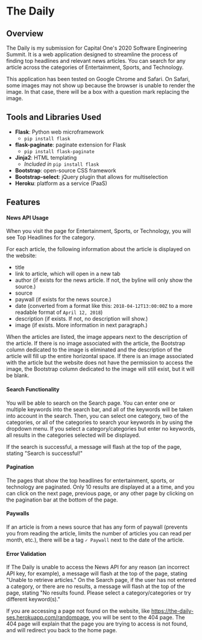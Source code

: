 # The Daily

## Overview
The Daily is my submission for Capital One's 2020 Software Engineering Summit. It is a web application designed to streamline the process of finding top headlines and relevant news articles. You can search for any article across the categories of Entertainment, Sports, and Technology.

This application has been tested on Google Chrome and Safari. On Safari, some images may not show up because the browser is unable to render the image. In that case, there will be a box with a question mark replacing the image.

## Tools and Libraries Used
- **Flask**: Python web microframework
  - `pip install flask`
- **flask-paginate**: paginate extension for Flask
  - `pip install flask-paginate`
- **Jinja2**: HTML templating
  - *Included in* `pip install flask`
- **Bootstrap**: open-source CSS framework
- **Bootstrap-select**:  jQuery plugin that allows for multiselection
- **Heroku**: platform as a service (PaaS)

## Features

#### News API Usage
When you visit the page for Entertainment, Sports, or Technology, you will see Top Headlines for the category.

For each article, the following information about the article is displayed on the website:
- title
- link to article, which will open in a new tab
- author (if exists for the news article. If not, the byline will only show the source.)
- source
- paywall (if exists for the news source.)
- date (converted from a format like this: `2018-04-12T13:00:00Z` to a more readable format of `April 12, 2018`)
- description (if exists. If not, no description will show.)
- image (if exists. More information in next paragraph.)

When the articles are listed, the image appears next to the description of the article. If there is no image associated with the article, the Bootstrap column dedicated to the image is eliminated and the description of the article will fill up the entire horizontal space. If there is an image associated with the article but the website does not have the permission to access the image, the Bootstrap column dedicated to the image will still exist, but it will be blank.

#### Search Functionality
You will be able to search on the Search page. You can enter one or multiple keywords into the search bar, and all of the keywords will be taken into account in the search. Then, you can select one category, two of the categories, or all of the categories to search your keywords in by using the dropdown menu. If you select a category/categories but enter no keywords, all results in the categories selected will be displayed.

If the search is successful, a message will flash at the top of the page, stating "Search is successful!"

#### Pagination
The pages that show the top headlines for entertainment, sports, or technology are paginated. Only 10 results are displayed at a a time, and you can click on the next page, previous page, or any other page by clicking on the pagination bar at the bottom of the page.

#### Paywalls
If an article is from a news source that has any form of paywall (prevents you from reading the article, limits the number of articles you can read per month, etc.), there will be a tag `✓ Paywall` next to the date of the article.

#### Error Validation
If The Daily is unable to access the News API for any reason (an incorrect API key, for example), a message will flash at the top of the page, stating "Unable to retrieve articles." On the Search page, if the user has not entered a category, or there are no results, a message will flash at the top of the page, stating "No results found. Please select a category/categories or try different keyword(s)."

If you are accessing a page not found on the website, like https://the-daily-ses.herokuapp.com/randompage, you will be sent to the 404 page. The 404 page will explain that the page you are trying to access is not found, and will redirect you back to the home page.
